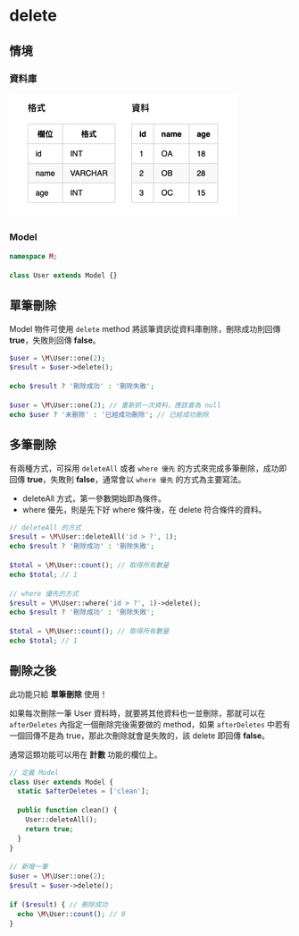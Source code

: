 # delete

## 情境
### 資料庫
![](imgs/04-01.png)

<!--
#### 格式
| 欄位 | 格式  |
|---|---|
| id | INT | 
| name | VARCHAR |
| age | INT |

#### 資料
| id | name | age |
|---|---|---|
| 1 | OA | 18 |
| 2 | OB | 28 |
| 3 | OC | 15 |
-->

### Model

```php
namespace M;

class User extends Model {}
```

## 單筆刪除
Model 物件可使用 `delete` method 將該筆資訊從資料庫刪除，刪除成功則回傳 **true**，失敗則回傳 **false**。

```php
$user = \M\User::one(2);
$result = $user->delete();

echo $result ? '刪除成功' : '刪除失敗';

$user = \M\User::one(2); // 重新抓一次資料，應該會為 null
echo $user ? '未刪除' : '已經成功刪除'; // 已經成功刪除
```

## 多筆刪除
有兩種方式，可採用 `deleteAll` 或者 `where 優先` 的方式來完成多筆刪除，成功即回傳 **true**，失敗則 **false**，通常會以 `where 優先` 的方式為主要寫法。

* deleteAll 方式，第一參數開始即為條件。
* where 優先，則是先下好 where 條件後，在 delete 符合條件的資料。

```php
// deleteAll 的方式
$result = \M\User::deleteAll('id > ?', 1);
echo $result ? '刪除成功' : '刪除失敗';

$total = \M\User::count(); // 取得所有數量
echo $total; // 1

// where 優先的方式
$result = \M\User::where('id > ?', 1)->delete();
echo $result ? '刪除成功' : '刪除失敗';

$total = \M\User::count(); // 取得所有數量
echo $total; // 1
```

## 刪除之後
此功能只給 **單筆刪除** 使用！

如果每次刪除一筆 User 資料時，就要將其他資料也一並刪除，那就可以在 `afterDeletes` 內指定一個刪除完後需要做的 method，如果 `afterDeletes` 中若有一個回傳不是為 true，那此次刪除就會是失敗的，該 delete 即回傳 **false**。

通常這類功能可以用在 **計數** 功能的欄位上。

```php
// 定義 Model
class User extends Model {
  static $afterDeletes = ['clean'];

  public function clean() {
    User::deleteAll();
    return true;
  }
}

// 新增一筆
$user = \M\User::one(2);
$result = $user->delete();

if ($result) { // 刪除成功
  echo \M\User::count(); // 0
}
```
